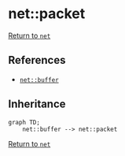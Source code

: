 # net::packet

[Return to `net`](/docs/net.md)

## References

- [`net::buffer`](/docs/net/buffer.md)

## Inheritance

```mermaid
graph TD;
    net::buffer --> net::packet
```

[Return to `net`](/docs/net.md)